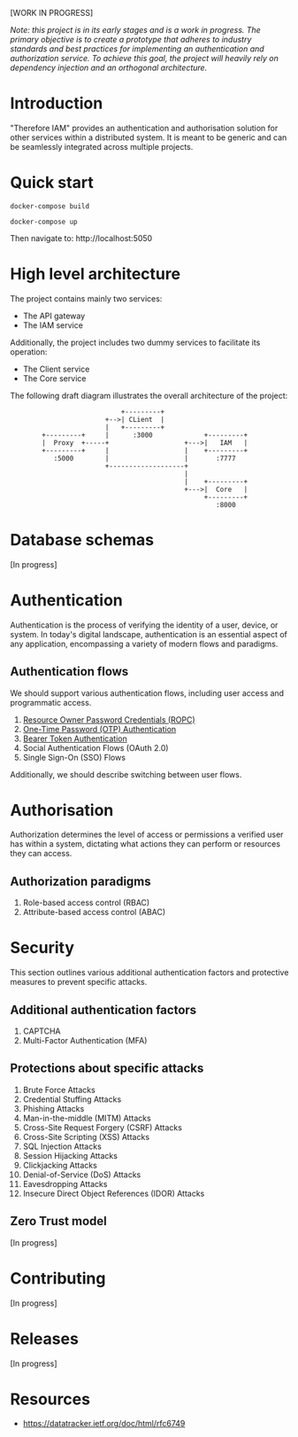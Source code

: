 [WORK IN PROGRESS]

*Note: this project is in its early stages and is a work in progress. The primary objective is to create a prototype that adheres to industry standards and best practices for implementing an authentication and authorization service. To achieve this goal, the project will heavily rely on dependency injection and an orthogonal architecture.*

# Introduction

"Therefore IAM" provides an authentication and authorisation solution for other services within a distributed system. It is meant to be generic and can be seamlessly integrated across multiple projects.

# Quick start

```
docker-compose build
```

```
docker-compose up
```

Then navigate to: http://localhost:5050

# High level architecture

The project contains mainly two services:
- The API gateway
- The IAM service

Additionally, the project includes two dummy services to facilitate its operation:
- The Client service
- The Core service

The following draft diagram illustrates the overall architecture of the project:
```
                            +---------+
                        +-->| CLient  |
                        |   +---------+
        +---------+     |      :3000             +---------+
        |  Proxy  +-----+                   +--->|   IAM   |
        +---------+     |                   |    +---------+
           :5000        |                   |       :7777
                        +-------------------+
                                            |
                                            |    +---------+
                                            +--->|  Core   |
                                                 +---------+
                                                    :8000
```

# Database schemas

[In progress]

# Authentication

Authentication is the process of verifying the identity of a user, device, or system. In today's digital landscape, authentication is an essential aspect of any application, encompassing a variety of modern flows and paradigms.

## Authentication flows

We should support various authentication flows, including user access and programmatic access.

1. [Resource Owner Password Credentials (ROPC)](documentation/authentication/ropc.md)
2. [One-Time Password (OTP) Authentication](documentation/authentication/otp.md)
3. [Bearer Token Authentication](documentation/authentication/bearer_token.md)
4. Social Authentication Flows (OAuth 2.0)
5. Single Sign-On (SSO) Flows

Additionally, we should describe switching between user flows.

# Authorisation

Authorization determines the level of access or permissions a verified user has within a system, dictating what actions they can perform or resources they can access.

## Authorization paradigms

1. Role-based access control (RBAC)
2. Attribute-based access control (ABAC)

# Security

This section outlines various additional authentication factors and protective measures to prevent specific attacks.

## Additional authentication factors

1. CAPTCHA
2. Multi-Factor Authentication (MFA)

## Protections about specific attacks

1. Brute Force Attacks
2. Credential Stuffing Attacks
3. Phishing Attacks
4. Man-in-the-middle (MITM) Attacks
5. Cross-Site Request Forgery (CSRF) Attacks
6. Cross-Site Scripting (XSS) Attacks
7. SQL Injection Attacks
8. Session Hijacking Attacks
9. Clickjacking Attacks
10. Denial-of-Service (DoS) Attacks
11. Eavesdropping Attacks
12. Insecure Direct Object References (IDOR) Attacks

## Zero Trust model

[In progress]

# Contributing

[In progress]

# Releases

[In progress]

# Resources

- https://datatracker.ietf.org/doc/html/rfc6749
